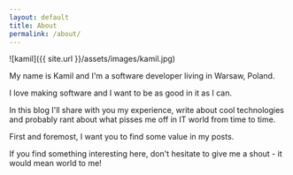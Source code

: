 ```yaml
---
layout: default
title: About
permalink: /about/
---
```


![kamil]({{ site.url }}/assets/images/kamil.jpg)

My name is Kamil and I'm a software developer living in Warsaw, Poland.

I love making software and I want to be as good in it as I can.

In this blog I'll share with you my experience, write about cool technologies and probably rant about what pisses me off in IT world from time to time.

First and foremost, I want you to find some value in my posts.

If you find something interesting here, don't hesitate to give me a shout - it would mean world to me!





